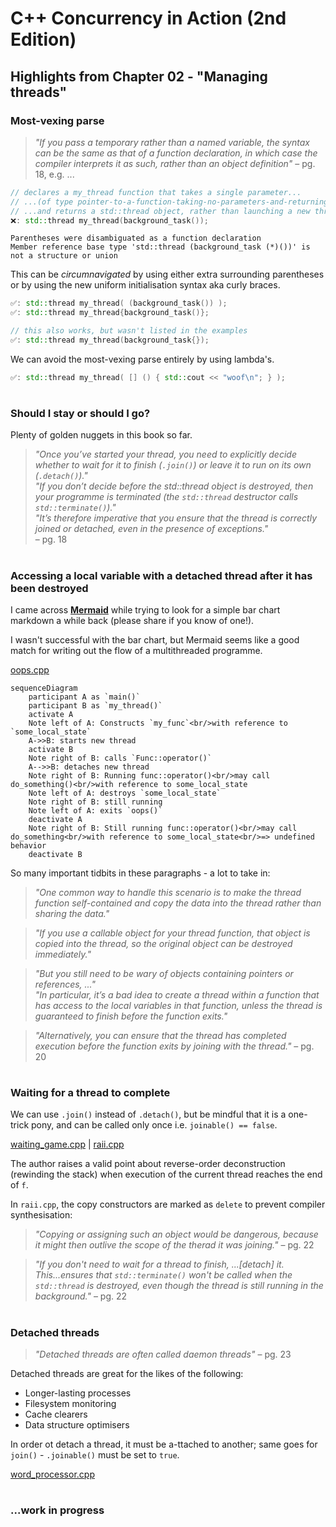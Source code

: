 # C++ Concurrency in Action (2nd Edition)

## Highlights from Chapter 02 - "Managing threads"

### Most-vexing parse
> _"If you pass a temporary rather than a named variable, the syntax can be the same as that of a function declaration, in which case the compiler interprets it as such, rather than an object definition"_ – pg. 18, e.g. ...

```cpp
// declares a my_thread function that takes a single parameter...
// ...(of type pointer-to-a-function-taking-no-parameters-and-returning-a-background_task-object)...
// ...and returns a std::thread object, rather than launching a new thread
❌: std::thread my_thread(background_task());
```
```
Parentheses were disambiguated as a function declaration
Member reference base type 'std::thread (background_task (*)())' is not a structure or union
```
This can be _circumnavigated_ by using either extra surrounding parentheses or by using the new uniform initialisation syntax aka curly braces.
```cpp
✅: std::thread my_thread( (background_task()) );
✅: std::thread my_thread{background_task()};

// this also works, but wasn't listed in the examples
✅: std::thread my_thread(background_task{});
```
We can avoid the most-vexing parse entirely by using lambda's.
```cpp
✅: std::thread my_thread( [] () { std::cout << "woof\n"; } );
```

#
### Should I stay or should I go?
Plenty of golden nuggets in this book so far.
> _"Once you’ve started your thread, you need to explicitly decide whether to wait for it to finish (`.join()`) or leave it to run on its own (`.detach()`)."_<br>
> _"If you don’t decide before the std::thread object is destroyed, then your programme is terminated (the `std::thread` destructor calls `std::terminate()`)."_<br>
> _"It’s therefore imperative that you ensure that the thread is correctly joined or detached, even in the presence of exceptions."_<br>
> – pg. 18

#
### Accessing a local variable with a detached thread after it has been destroyed
I came across [__Mermaid__](https://mermaid.js.org/syntax/sequenceDiagram.html) while trying to look for a simple bar chart markdown a while back (please share if you know of one!).

I wasn't successful with the bar chart, but Mermaid seems like a good match for writing out the flow of a multithreaded programme.

[oops.cpp](oops.cpp)
```mermaid
sequenceDiagram
    participant A as `main()`
    participant B as `my_thread()`
    activate A
    Note left of A: Constructs `my_func`<br/>with reference to `some_local_state`
    A->>B: starts new thread
    activate B
    Note right of B: calls `Func::operator()`
    A-->>B: detaches new thread
    Note right of B: Running func::operator()<br/>may call do_something()<br/>with reference to some_local_state
    Note left of A: destroys `some_local_state`
    Note right of B: still running
    Note left of A: exits `oops()`
    deactivate A
    Note right of B: Still running func::operator()<br/>may call do_something<br/>with reference to some_local_state<br/>=> undefined behavior
    deactivate B
```
So many important tidbits in these paragraphs - a lot to take in:
> _"One common way to handle this scenario is to make the thread function self-contained and copy the data into the thread rather than sharing the data."_

> _"If you use a callable object for your thread function, that object is copied into the thread, so the original object can be destroyed immediately."_

> _"But you still need to be wary of objects containing pointers or references, ..."_<br/>
> _"In particular, it’s a bad idea to create a thread within a function that has access to the local variables in that function, unless the thread is guaranteed to finish before the function exits."_

> _"Alternatively, you can ensure that the thread has completed execution before the function exits by joining with the thread."_ – pg. 20

#
### Waiting for a thread to complete
We can use `.join()` instead of `.detach()`, but be mindful that it is a one-trick pony, and can be called only once i.e. `joinable() == false`.

[waiting_game.cpp](waiting_game.cpp) | [raii.cpp](raii.cpp)

The author raises a valid point about reverse-order deconstruction (rewinding the stack) when execution of the current thread reaches the end of `f`.

In `raii.cpp`, the copy constructors are marked as `delete` to prevent compiler synthesisation:

> _"Copying or assigning such an object would be dangerous, because it might then outlive the scope of the therad it was joining."_ – pg. 22

> _"If you don't need to wait for a thread to finish, ...[detach] it.<br/>This...ensures that `std::terminate()` won't be called when the `std::thread` is destroyed, even though the thread is still running in the background."_ – pg. 22

#
### Detached threads
> _"Detached threads are often called daemon threads"_ – pg. 23

Detached threads are great for the likes of the following:
* Longer-lasting processes
* Filesystem monitoring
* Cache clearers
* Data structure optimisers

In order ot detach a thread, it must be a-ttached to another; same goes for `join()` - `.joinable()` must be set to `true`.

[word_processor.cpp](word_processor.cpp)

#
### ...work in progress
